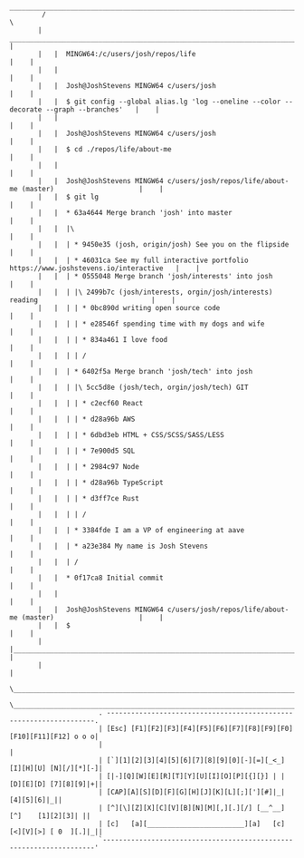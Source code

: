 
             ________________________________________________________________________________________________
            /                                                                                                \
           |    _________________________________________________________________________________________     |
           |   |  MINGW64:/c/users/josh/repos/life                                                       |    |
           |   |                                                                                         |    |
           |   |  Josh@JoshStevens MINGW64 c/users/josh                                                  |    |
           |   |  $ git config --global alias.lg 'log --oneline --color --decorate --graph --branches'   |    |
           |   |                                                                                         |    |
           |   |  Josh@JoshStevens MINGW64 c/users/josh                                                  |    |
           |   |  $ cd ./repos/life/about-me                                                             |    |
           |   |                                                                                         |    |
           |   |  Josh@JoshStevens MINGW64 c/users/josh/repos/life/about-me (master)                     |    |
           |   |  $ git lg                                                                               |    |
           |   |  * 63a4644 Merge branch 'josh' into master                                              |    |
           |   |  |\                                                                                     |    |
           |   |  | * 9450e35 (josh, origin/josh) See you on the flipside                                |    |
           |   |  | * 46031ca See my full interactive portfolio https://www.joshstevens.io/interactive   |    |
           |   |  | * 0555048 Merge branch 'josh/interests' into josh                                    |    |
           |   |  | |\ 2499b7c (josh/interests, orgin/josh/interests) reading                            |    |
           |   |  | | * 0bc890d writing open source code                                                 |    |
           |   |  | | * e28546f spending time with my dogs and wife                                      |    |
           |   |  | | * 834a461 I love food                                                              |    |
           |   |  | | /                                                                                  |    |
           |   |  | * 6402f5a Merge branch 'josh/tech' into josh                                         |    |
           |   |  | |\ 5cc5d8e (josh/tech, orgin/josh/tech) GIT                                          |    |
           |   |  | | * c2ecf60 React                                                                    |    |
           |   |  | | * d28a96b AWS                                                                      |    |
           |   |  | | * 6dbd3eb HTML + CSS/SCSS/SASS/LESS                                                |    |
           |   |  | | * 7e900d5 SQL                                                                      |    |
           |   |  | | * 2984c97 Node                                                                     |    |
           |   |  | | * d28a96b TypeScript                                                               |    |
           |   |  | | * d3ff7ce Rust                                                                     |    |
           |   |  | | /                                                                                  |    |
           |   |  | * 3384fde I am a VP of engineering at aave                                           |    |
           |   |  | * a23e384 My name is Josh Stevens                                                    |    |
           |   |  | /                                                                                    |    |
           |   |  * 0f17ca8 Initial commit                                                               |    |
           |   |                                                                                         |    |
           |   |  Josh@JoshStevens MINGW64 c/users/josh/repos/life/about-me (master)                     |    |
           |   |  $                                                                                      |    |
           |   |_________________________________________________________________________________________|    |
           |                                                                                                  |
            \________________________________________________________________________________________________/
                   \__________________________________________________________________________________/ 
                          . -------------------------------------------------------------------.        
                          | [Esc] [F1][F2][F3][F4][F5][F6][F7][F8][F9][F0][F10][F11][F12] o o o|          
                          |                                                                    |        
                          | [`][1][2][3][4][5][6][7][8][9][0][-][=][_<_] [I][H][U] [N][/][*][-]|        
                          | [|-][Q][W][E][R][T][Y][U][I][O][P][{][}] | | [D][E][D] [7][8][9]|+||        
                          | [CAP][A][S][D][F][G][H][J][K][L][;]['][#]|_|           [4][5][6]|_||        
                          | [^][\][Z][X][C][V][B][N][M][,][.][/] [__^__]    [^]    [1][2][3]| ||        
                          | [c]   [a][________________________][a]   [c] [<][V][>] [ 0  ][.]|_||        
                          `--------------------------------------------------------------------' 
                          

